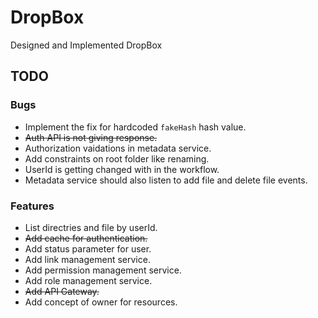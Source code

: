 # DropBox
Designed and Implemented DropBox

## TODO

### Bugs
* Implement the fix for hardcoded `fakeHash` hash value.
* ~~Auth API is not giving response.~~
* Authorization vaidations in metadata service.
* Add constraints on root folder like renaming.
* UserId is getting changed with in the workflow.
* Metadata service should also listen to add file and delete file events.

### Features
* List directries and file by userId.
* ~~Add cache for authentication.~~
* Add status parameter for user.
* Add link management service.
* Add permission management service.
* Add role management service.
* ~~Add API Gateway.~~
* Add concept of owner for resources.

